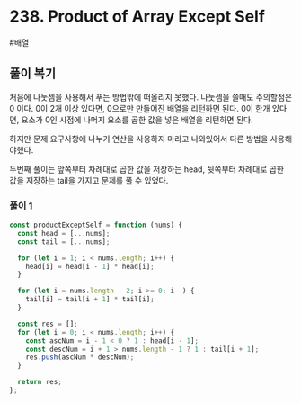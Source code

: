 # 238. Product of Array Except Self

#배열

## 풀이 복기

처음에 나눗셈을 사용해서 푸는 방법밖에 떠올리지 못했다.
나눗셈을 쓸때도 주의할점은 0 이다.
0이 2개 이상 있다면, 0으로만 만들어진 배열을 리턴하면 된다.
0이 한개 있다면, 요소가 0인 시점에 나머지 요소를 곱한 값을 넣은 배열을 리턴하면 된다.

하지만 문제 요구사항에 나누기 연산을 사용하지 마라고 나와있어서 다른 방법을 사용해야했다.

두번째 풀이는 앞쪽부터 차례대로 곱한 값을 저장하는 head, 뒷쪽부터 차례대로 곱한 값을 저장하는 tail을 가지고 문제를 풀 수 있었다.

### 풀이 1

```js
const productExceptSelf = function (nums) {
  const head = [...nums];
  const tail = [...nums];

  for (let i = 1; i < nums.length; i++) {
    head[i] = head[i - 1] * head[i];
  }

  for (let i = nums.length - 2; i >= 0; i--) {
    tail[i] = tail[i + 1] * tail[i];
  }

  const res = [];
  for (let i = 0; i < nums.length; i++) {
    const ascNum = i - 1 < 0 ? 1 : head[i - 1];
    const descNum = i + 1 > nums.length - 1 ? 1 : tail[i + 1];
    res.push(ascNum * descNum);
  }

  return res;
};
```
